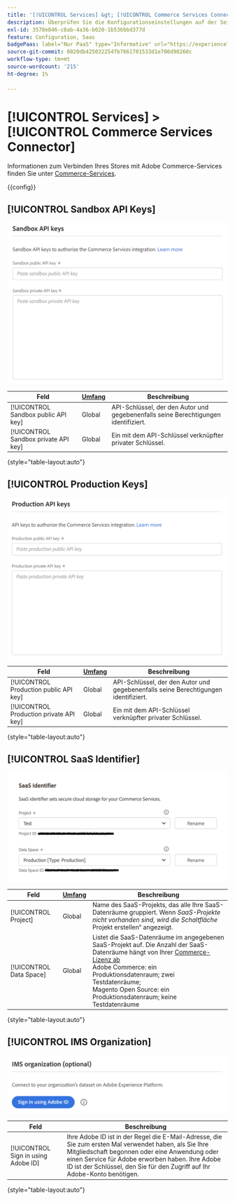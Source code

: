 ```yaml
---
title: '[!UICONTROL Services] &gt; [!UICONTROL Commerce Services Connector]'
description: Überprüfen Sie die Konfigurationseinstellungen auf der Seite [!UICONTROL Services] &gt; [!UICONTROL Commerce Services Connector] des Commerce Admin-Bereichs.
exl-id: 3570e846-c8ab-4a36-b020-1b536bbd377d
feature: Configuration, Saas
badgePaas: label="Nur PaaS" type="Informative" url="https://experienceleague.adobe.com/en/docs/commerce/user-guides/product-solutions" tooltip="Gilt nur für Adobe Commerce in Cloud-Projekten (von Adobe verwaltete PaaS-Infrastruktur) und lokale Projekte."
source-git-commit: 0020db425032254fb7661701533d1e700d98260c
workflow-type: tm+mt
source-wordcount: '215'
ht-degree: 1%

---
```


# [!UICONTROL Services] > [!UICONTROL Commerce Services Connector]

Informationen zum Verbinden Ihres Stores mit Adobe Commerce-Services finden Sie unter [Commerce-Services](https://experienceleague.adobe.com/docs/commerce/user-guides/integration-services/saas.html).

{{config}}

## [!UICONTROL Sandbox API Keys]

![Sandbox-API-Schlüssel](./assets/sandbox-key-saas-configuration.png)<!-- zoom -->

| Feld | [Umfang](../../getting-started/websites-stores-views.md#scope-settings) | Beschreibung |
|--- |--- |--- |
| [!UICONTROL Sandbox public API key] | Global | API-Schlüssel, der den Autor und gegebenenfalls seine Berechtigungen identifiziert. |
| [!UICONTROL Sandbox private API key] | Global | Ein mit dem API-Schlüssel verknüpfter privater Schlüssel. |

{style="table-layout:auto"}

## [!UICONTROL Production Keys]

![Produktions-API-Schlüssel](./assets/prod-key-saas-configuration.png)<!-- zoom -->

| Feld | [Umfang](../../getting-started/websites-stores-views.md#scope-settings) | Beschreibung |
|--- |--- |--- |
| [!UICONTROL Production public API key] | Global | API-Schlüssel, der den Autor und gegebenenfalls seine Berechtigungen identifiziert. |
| [!UICONTROL Production private API key] | Global | Ein mit dem API-Schlüssel verknüpfter privater Schlüssel. |

{style="table-layout:auto"}

## [!UICONTROL SaaS Identifier]

![SaaS-Kennung](./assets/saas-identifier.png)<!-- zoom -->

| Feld | [Umfang](../../getting-started/websites-stores-views.md#scope-settings) | Beschreibung |
|--- |--- |--- |
| [!UICONTROL Project] | Global | Name des SaaS-Projekts, das alle Ihre SaaS-Datenräume gruppiert. Wenn _SaaS-Projekte nicht vorhanden sind, wird die Schaltfläche_ Projekt erstellen“ angezeigt. |
| [!UICONTROL Data Space] | Global | Listet die SaaS-Datenräume im angegebenen SaaS-Projekt auf. Die Anzahl der SaaS-Datenräume hängt von Ihrer [Commerce-Lizenz ab](https://experienceleague.adobe.com/docs/commerce/user-guides/integration-services/saas.html)<br />Adobe Commerce: ein Produktionsdatenraum; zwei Testdatenräume;<br />Magento Open Source: ein Produktionsdatenraum; keine Testdatenräume |

{style="table-layout:auto"}

## [!UICONTROL IMS Organization]

![IMS-Organisation](./assets/ims-organization.png)<!-- zoom -->

| Feld | Beschreibung |
|--- |--- |
| [!UICONTROL Sign in using Adobe ID] | Ihre Adobe ID ist in der Regel die E-Mail-Adresse, die Sie zum ersten Mal verwendet haben, als Sie Ihre Mitgliedschaft begonnen oder eine Anwendung oder einen Service für Adobe erworben haben. Ihre Adobe ID ist der Schlüssel, den Sie für den Zugriff auf Ihr Adobe-Konto benötigen. |

{style="table-layout:auto"}
